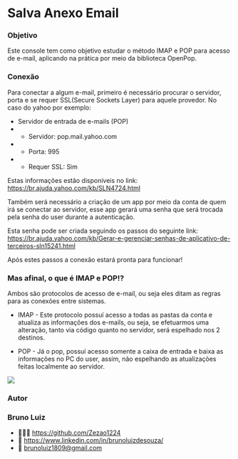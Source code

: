 # Salva Anexo Email
### Objetivo
 Este console tem como objetivo estudar o método IMAP e POP para acesso de e-mail, aplicando na prática por meio da biblioteca OpenPop.

 ### Conexão 
  Para conectar a algum e-mail, primeiro é necessário procurar o servidor, porta e se requer SSL(Secure Sockets Layer) para aquele provedor. No caso do yahoo por exemplo:
* Servidor de entrada de e-mails (POP)
* * Servidor: pop.mail.yahoo.com
* * Porta: 995
* * Requer SSL: Sim

Estas informações estão disponíveis no link: https://br.ajuda.yahoo.com/kb/SLN4724.html

Também será necessário a criação de um app por meio da conta de quem irá se conectar ao servidor, esse app gerará uma senha que será trocada pela senha do user durante a autenticação.

Esta senha pode ser criada seguindo os passos do seguinte link: https://br.ajuda.yahoo.com/kb/Gerar-e-gerenciar-senhas-de-aplicativo-de-terceiros-sln15241.html

Após estes passos a conexão estará pronta para funcionar!

### Mas afinal, o que é IMAP e POP!?
Ambos são protocolos de acesso de e-mail, ou seja eles ditam as regras para as conexões entre sistemas.

* IMAP	- Este protocolo possuí acesso a todas as pastas da conta e atualiza as informações dos e-mails, ou seja, se efetuarmos uma alteração, tanto via código quanto no servidor, será espelhado nos 2 destinos.

* POP	- Já o pop, possuí acesso somente a caixa de entrada e baixa as informações no PC do user, assim, não espelhando as atualizações feitas localmente ao servidor.

<img src="https://www.locahost.com.br/wp-content/uploads/2018/12/POP-vs-IMAP.png">

### Autor
<h3> Bruno Luiz</h3>

*  👨🏻‍💻 https://github.com/Zezao1224
*  🔗 https://www.linkedin.com/in/brunoluizdesouza/
*  📧 brunoluiz1809@gmail.com